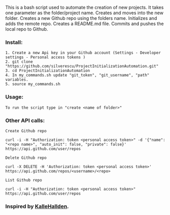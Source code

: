 This is a bash script used to automate the creation of new projects.
It takes one parameter as the folder/project name.
Creates and moves into the new folder.
Creates a new Github repo using the folders name.
Initializes and adds the remote repo.
Creates a README.md file.
Commits and pushes the local repo to Github.


### Install:

    1. Create a new Api key in your Github account (Settings - Developer settings - Personal access tokens )
    2. git clone "https://github.com/silverescu/ProjectInitializationAutomation.git"
    3. cd ProjectInitializationAutomation
    4. In my_commands.sh update "git_token", "git_username", "path" variables.
    5. source my_commands.sh
    
### Usage:

    To run the script type in "create <name of folder>"


### Other API calls:

    Create Github repo

    curl -i -H "Authorization: token <personal access token>" -d '{"name": "<repo name>", "auto_init": false, "private": false}' https://api.github.com/user/repos

    Delete Github repo

    curl -X DELETE -H 'Authorization: token <personal access token>' https://api.github.com/repos/<username>/<repo>

    List Github repo

    curl -i -H "Authorization: token <personal access token>" https://api.github.com/user/repos


### Inspired by [KalleHallden](https://github.com/KalleHallden/ProjectInitializationAutomation).




